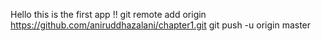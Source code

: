 Hello this is the first app !!
git remote add origin https://github.com/aniruddhazalani/chapter1.git
git push -u origin master
